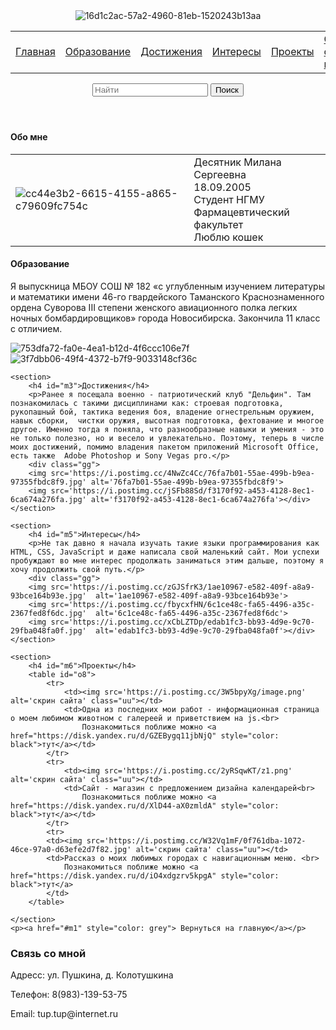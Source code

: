 <!DOCTYPE html>
<html lang="ru">
<head>
	<meta charset="utf-8">
	<meta name="viewport" content="width=device-width, instale-scale=1">
	<title>портфолио.09</title>
	<link rel="stylesheet" type="text/css" href="top.css">
</head>
<body class="body">
<header class="l1">
<img src="https://i.postimg.cc/wTYB0NNC/16d1c2ac-57a2-4960-81eb-1520243b13aa.jpg" alt="16d1c2ac-57a2-4960-81eb-1520243b13aa" id="i1" >
	<nav id="m1">
    <table  id="q7">
<tr>
<td><a href="#m1"> Главная</a></td>
<td><a href="#m2"> Образование</a></td>
<td><a href="#m3"> Достижения</a></td>
<td><a href="#m5"> Интересы</a></td>
<td><a href="#m6"> Проекты</a></td>
<td><a href="#m4"> Связь со мной</a></td>

 </tr>
</table>
    </nav>
    <form>
    <input type="text" placeholder="Найти" name="s">
    <button type="submit" name="кнопка">Поиск</button>
    </form>
</header>
<main class="main">
	<section>
		<h4>Обо мне</h4>
		<table id="q8"><tr>
		<td><img src="https://i.postimg.cc/yY4Ls0k6/cc44e3b2-6615-4155-a865-c79609fc754c.jpg" alt='cc44e3b2-6615-4155-a865-c79609fc754c' id="i2"></td>
			<td>Десятник Милана Сергеевна<br>
			18.09.2005<br>
			Студент НГМУ<br>
			Фармацевтический факультет<br>
			Люблю кошек</td>
</tr></table>
	</section>
	<section>
	<h4 id="m2">Образование</h4>
	<p>Я выпускница МБОУ СОШ № 182 «с углубленным изучением литературы и математики имени 46-го гвардейского Таманского Краснознаменного ордена Суворова III степени женского авиационного полка легких ночных бомбардировщиков» города Новосибирска. Закончила 11 класс с отличием.</p>
	<div class="gg">
	<img src="https://i.postimg.cc/zG0myxgF/753dfa72-fa0e-4ea1-b12d-4f6ccc106e7f.jpg" alt='753dfa72-fa0e-4ea1-b12d-4f6ccc106e7f'>
	<img src="https://i.postimg.cc/x1s7fqws/3f7dbb06-49f4-4372-b7f9-9033148cf36c.jpg" alt='3f7dbb06-49f4-4372-b7f9-9033148cf36c'></div>
    </section>

    <section>
    	<h4 id="m3">Достижения</h4>
    	<p>Ранее я посещала военно - патриотический клуб "Дельфин". Там познакомилась с такими дисциплинами как: строевая подготовка, рукопашный бой, тактика ведения боя, владение огнестрельным оружием, навык сборки,  чистки оружия, высотная подготовка, фехтование и многое другое. Именно тогда я поняла, что разнообразные навыки и умения - это не только полезно, но и весело и увлекательно. Поэтому, теперь в числе моих достижений, помимо владения пакетом приложений Microsoft Office, есть также  Adobe Photoshop и Sony Vegas pro.</p>
    	<div class="gg">
    	<img src='https://i.postimg.cc/4NwZc4Cc/76fa7b01-55ae-499b-b9ea-97355fbdc8f9.jpg' alt='76fa7b01-55ae-499b-b9ea-97355fbdc8f9'>
    	<img src='https://i.postimg.cc/jSFb88Sd/f3170f92-a453-4128-8ec1-6ca674a276fa.jpg' alt='f3170f92-a453-4128-8ec1-6ca674a276fa'></div>
    </section>

    <section>
    	<h4 id="m5">Интересы</h4>
    	<p>Не так давно я начала изучать такие языки программирования как HTML, CSS, JavaScript и даже написала свой маленький сайт. Мои успехи пробуждают во мне интерес продолжать заниматься этим дальше, поэтому я хочу продолжить свой путь.</p>
    	<div class="gg">
    	<img src='https://i.postimg.cc/zGJSfrK3/1ae10967-e582-409f-a8a9-93bce164b93e.jpg'  alt='1ae10967-e582-409f-a8a9-93bce164b93e'>
    	<img src='https://i.postimg.cc/fbycxfHN/6c1ce48c-fa65-4496-a35c-2367fed8f6dc.jpg'  alt='6c1ce48c-fa65-4496-a35c-2367fed8f6dc'>
    	<img src='https://i.postimg.cc/xCbLZTDp/edab1fc3-bb93-4d9e-9c70-29fba048fa0f.jpg'  alt='edab1fc3-bb93-4d9e-9c70-29fba048fa0f'></div>
    </section>

    <section>
    	<h4 id="m6">Проекты</h4>
    	<table id="o8">
    		<tr>
    			<td><img src='https://i.postimg.cc/3W5bpyXg/image.png' alt='скрин сайта' class="uu"></td>
    			<td>Одна из последних мои работ - информационная страница о моем любимом животном с галереей и приветствием на js.<br> 
    				Познакомиться поближе можно <a href="https://disk.yandex.ru/d/GZEBygq11jbNjQ" style="color: black">тут</a></td>
    		</tr>
    		<tr>
    			<td><img src='https://i.postimg.cc/2yRSqwKT/z1.png' alt='скрин сайта' class="uu"></td>
    			<td>Сайт - магазин с предложением дизайна календарей<br>
    				Познакомиться поближе можно <a href="https://disk.yandex.ru/d/XlD44-aX0zmldA" style="color: black">тут</a></td>
    		</tr>
    		<tr>
    		<td><img src='https://i.postimg.cc/W32Vq1mF/0f761dba-1072-46ce-97a0-d63efe2d7f82.jpg' alt='скрин сайта' class="uu"></td>
    		<td>Рассказ о моих любимых городах с навигационным меню. <br>
    			Познакомиться поближе можно <a href="https://disk.yandex.ru/d/iO4xdgzrv5kpgA" style="color: black">тут</a>
    		</td>
    	</table>

    </section>
    <p><a href="#m1" style="color: grey"> Вернуться на главную</a></p>
</main>
<footer class="l1"> 
	<h3 id="m4">Связь со мной</h3>
   	<p>Адресс: ул. Пушкина, д. Колотушкина</p>
   	<p>Телефон: 8(983)-139-53-75</p>
   	<p>Email: tup.tup@internet.ru</p></footer>
</body>
</html>

